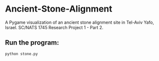 # Ancient-Stone-Alignment

A Pygame visualization of an ancient stone alignment site in Tel-Aviv Yafo, Israel.
SC/NATS 1745 Research Project 1 - Part 2.

## Run the program:
 ```bash
python stone.py
